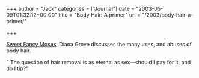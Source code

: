 +++
author = "Jack"
categories = ["Journal"]
date = "2003-05-09T01:32:12+00:00"
title = "Body Hair: A primer"
url = "/2003/body-hair-a-primer/"

+++

[Sweet Fancy Moses][1]: Diana Grove discusses the many uses, and abuses of body hair.

" The question of hair removal is as eternal as sex&#8212;should I pay for it, and do I tip?"

 [1]: http://www.sweetfancymoses.com/grove_hair.htm